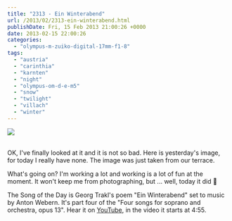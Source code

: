 ```yaml
---
title: "2313 - Ein Winterabend"
url: /2013/02/2313-ein-winterabend.html
publishDate: Fri, 15 Feb 2013 21:00:26 +0000
date: 2013-02-15 22:00:26
categories: 
  - "olympus-m-zuiko-digital-17mm-f1-8"
tags: 
  - "austria"
  - "carinthia"
  - "karnten"
  - "night"
  - "olympus-om-d-e-m5"
  - "snow"
  - "twilight"
  - "villach"
  - "winter"
---
```

<div class="container">
<div class="center"><a target="_blank" href="https://d25zfm9zpd7gm5.cloudfront.net/1200x1200/2013/20130214_181416_lr.jpg"><img src="https://d25zfm9zpd7gm5.cloudfront.net/0600x0600/2013/20130214_181416_lr.jpg" /></a></div>
</div>
<br />

OK, I've finally looked at it and it is not so bad. Here is yesterday's image, for today I really have none. The image was just taken from our terrace.

What's going on? I'm working a lot and working is a lot of fun at the moment. It won't keep me from photographing, but ... well, today it did 🙂

 The Song of the Day is Georg Trakl's poem "Ein Winterabend" set to music by Anton Webern. It's part four of the "Four songs for soprano and orchestra, opus 13". Hear it on <a href="http://www.youtube.com/watch?v=JU-Qk1nsyKs" target="_blank">YouTube</a>, in the video it starts at 4:55.
